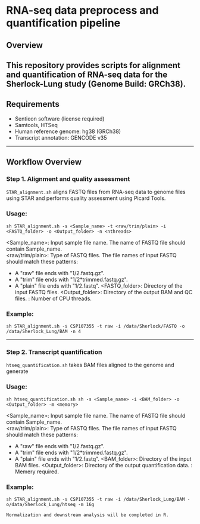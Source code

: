 # RNA-seq data preprocess and quantification pipeline

## Overview
This repository provides scripts for alignment and quantification of RNA-seq data for the Sherlock-Lung study (Genome Build: GRCh38).
---
## Requirements  
- Sentieon software (license required)
- Samtools, HTSeq
- Human reference genome: hg38 (GRCh38)
- Transcript annotation: GENCODE v35
---
## Workflow Overview
### Step 1. Alignment and quality assessment
`STAR_alignment.sh` aligns FASTQ files from RNA-seq data to genome files using STAR and performs quality assessment using Picard Tools.
### Usage:
  ```
  sh STAR_alignment.sh -s <Sample_name> -t <raw/trim/plain> -i <FASTQ_folder> -o <Output_folder> -n <nthreads>
  ```
<Sample_name>: Input sample file name. The name of FASTQ file should contain Sample_name.  
<raw/trim/plain>: Type of FASTQ files. The file names of input FASTQ should match these patterns:
  - A "raw" file ends with "1/2.fastq.gz".
  - A "trim" file ends with "1/2*trimmed.fastq.gz".
  - A "plain" file ends with "1/2.fastq".
<FASTQ_folder>: Directory of the input FASTQ files.
<Output_folder>: Directory of the output BAM and QC files.
<nthreads>: Number of CPU threads.

### Example:
  ```
  sh STAR_alignment.sh -s CSP107355 -t raw -i /data/Sherlock/FASTQ -o /data/Sherlock_Lung/BAM -n 4
  ```
---
### Step 2. Transcript quantification
`htseq_quantification.sh` takes BAM files aligned to the genome and generate
### Usage:
  ```
  sh htseq_quantification.sh sh -s <Sample_name> -i <BAM_folder> -o <Output_folder> -m <memory>
  ```
<Sample_name>: Input sample file name. The name of FASTQ file should contain Sample_name.  
<raw/trim/plain>: Type of FASTQ files. The file names of input FASTQ should match these patterns:
  - A "raw" file ends with "1/2.fastq.gz".
  - A "trim" file ends with "1/2*trimmed.fastq.gz".
  - A "plain" file ends with "1/2.fastq".
<BAM_folder>: Directory of the input BAM files.
<Output_folder>: Directory of the output quantification data.
<nthreads>: Memery required.

### Example:
  ```
  sh STAR_alignment.sh -s CSP107355 -t raw -i /data/Sherlock_Lung/BAM -o/data/Sherlock_Lung/htseq -m 16g

Normalization and downstream analysis will be completed in R.
